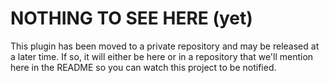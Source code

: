# NOTHING TO SEE HERE (yet) #

This plugin has been moved to a private repository and may be released at a later time.  If so, it will either be here or in a repository that we'll mention here in the README so you can watch this project to be notified.
